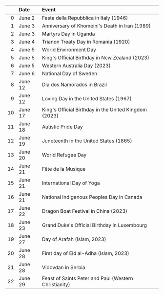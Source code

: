 |    | Date    | Event                                                  |
|---:|:--------|:-------------------------------------------------------|
|  0 | June 2  | Festa della Repubblica in Italy (1946)                 |
|  1 | June 3  | Anniversary of Khomeini's Death in Iran (1989)         |
|  2 | June 3  | Martyrs Day in Uganda                                  |
|  3 | June 4  | Trianon Treaty Day in Romania (1920)                   |
|  4 | June 5  | World Environment Day                                  |
|  5 | June 5  | King's Official Birthday in New Zealand (2023)         |
|  6 | June 5  | Western Australia Day (2023)                           |
|  7 | June 6  | National Day of Sweden                                 |
|  8 | June 12 | Dia dos Namorados in Brazil                            |
|  9 | June 12 | Loving Day in the United States (1967)                 |
| 10 | June 17 | King's Official Birthday in  the United Kingdom (2023) |
| 11 | June 18 | Autistic Pride Day                                     |
| 12 | June 19 | Juneteenth in the United States (1865)                 |
| 13 | June 20 | World Refugee Day                                      |
| 14 | June 21 | Fête de la Musique                                     |
| 15 | June 21 | International Day of Yoga                              |
| 16 | June 21 | National Indigenous Peoples Day in Canada              |
| 17 | June 22 | Dragon Boat Festival in China (2023)                   |
| 18 | June 23 | Grand Duke's Official Birthday in Luxembourg           |
| 19 | June 27 | Day of Arafah (Islam, 2023)                            |
| 20 | June 28 | First day of Eid al-Adha (Islam, 2023)                 |
| 21 | June 28 | Vidovdan in Serbia                                     |
| 22 | June 29 | Feast of Saints Peter and Paul (Western Christianity)  |
